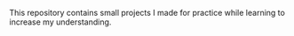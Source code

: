 This repository contains small projects I made for practice while learning to increase my understanding.

